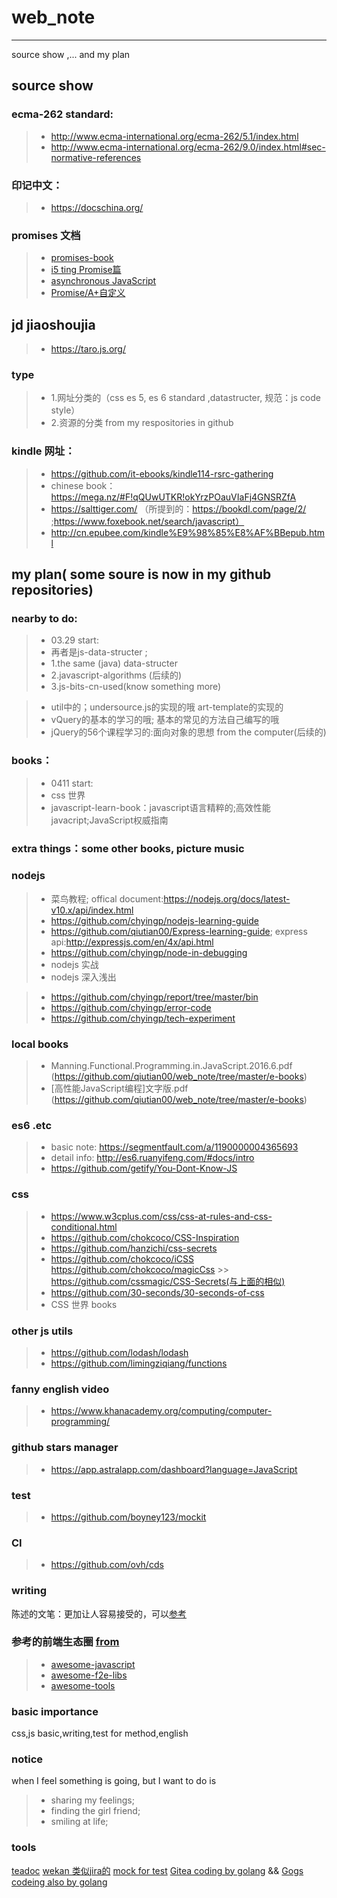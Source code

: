 # web_note

------

source show ,... and my plan

## source show

### ecma-262 standard:
> * http://www.ecma-international.org/ecma-262/5.1/index.html
> * http://www.ecma-international.org/ecma-262/9.0/index.html#sec-normative-references

### 印记中文：
> * https://docschina.org/

### promises 文档
> * [promises-book](http://liubin.org/promises-book/)
> * [i5 ting Promise篇](https://cnodejs.org/topic/560dbc826a1ed28204a1e7de)
> * [asynchronous JavaScript](https://github.com/caolan/async)
> * [Promise/A+自定义](https://cnodejs.org/topic/5603cb8a152fdd025f0f5014)

## jd jiaoshoujia
> * https://taro.js.org/

### type
> * 1.网址分类的（css es 5, es 6 standard ,datastructer,  规范：js code style）
> * 2.资源的分类 from my respositories in github

### kindle 网址：
> * https://github.com/it-ebooks/kindle114-rsrc-gathering
> * chinese book： https://mega.nz/#F!qQUwUTKR!okYrzPOauVIaFj4GNSRZfA
> * https://salttiger.com/  （所提到的：https://bookdl.com/page/2/ ;https://www.foxebook.net/search/javascript）
> * http://cn.epubee.com/kindle%E9%98%85%E8%AF%BBepub.html

## my plan( some soure is now in my github repositories)

### nearby to do:	
> * 03.29 start:
> * 再者是js-data-structer ; 
> * 1.the same (java) data-structer 
> * 2.javascript-algorithms (后续的)
> * 3.js-bits-cn-used(know something more)

> * util中的；undersource.js的实现的哦 art-template的实现的
> * vQuery的基本的学习的哦;  基本的常见的方法自己编写的哦
> * jQuery的56个课程学习的:面向对象的思想 from the computer(后续的)
	
	
### books：
> * 0411 start:
> * css 世界
> * javascript-learn-book：javascript语言精粹的;高效性能javacript;JavaScript权威指南

### extra things：some other books,  picture music

### nodejs
> * 菜鸟教程; offical document:https://nodejs.org/docs/latest-v10.x/api/index.html
> * https://github.com/chyingp/nodejs-learning-guide
> * https://github.com/qiutian00/Express-learning-guide; express api:http://expressjs.com/en/4x/api.html
> * https://github.com/chyingp/node-in-debugging
> * nodejs 实战
> * nodejs 深入浅出


> * https://github.com/chyingp/report/tree/master/bin
> * https://github.com/chyingp/error-code
> * https://github.com/chyingp/tech-experiment

### local books
> * Manning.Functional.Programming.in.JavaScript.2016.6.pdf (https://github.com/qiutian00/web_note/tree/master/e-books)
> * [高性能JavaScript编程]文字版.pdf (https://github.com/qiutian00/web_note/tree/master/e-books)


### es6 .etc
> * basic note: https://segmentfault.com/a/1190000004365693
> * detail info: http://es6.ruanyifeng.com/#docs/intro
> * https://github.com/getify/You-Dont-Know-JS 

### css
> * https://www.w3cplus.com/css/css-at-rules-and-css-conditional.html
> * https://github.com/chokcoco/CSS-Inspiration
> * https://github.com/hanzichi/css-secrets
> * https://github.com/chokcoco/iCSS  https://github.com/chokcoco/magicCss >> https://github.com/cssmagic/CSS-Secrets(与上面的相似)
> * https://github.com/30-seconds/30-seconds-of-css
> * CSS 世界 books

### other js utils
> * https://github.com/lodash/lodash
> * https://github.com/limingziqiang/functions

### fanny english video
> * https://www.khanacademy.org/computing/computer-programming/

### github stars manager
> * https://app.astralapp.com/dashboard?language=JavaScript

### test
> * https://github.com/boyney123/mockit

### CI
> * https://github.com/ovh/cds

### writing
陈述的文笔：更加让人容易接受的，可以[参考](https://cnodejs.org/topic/560dbc826a1ed28204a1e7de)

### 参考的前端生态圈 [from](https://github.com/sorrycc/sorrycc.com)
> * [awesome-javascript](https://github.com/sorrycc/awesome-javascript)
> * [awesome-f2e-libs](https://github.com/sorrycc/awesome-f2e-libs)
> * [awesome-tools](https://github.com/sorrycc/awesome-tools)

### basic importance
css,js basic,writing,test for method,english

### notice
when I feel something is going, but I want to do is 
> * sharing my feelings;
> * finding the girl friend;
> * smiling at life;

### tools
[teadoc](http://docs.teadocs.cn/cn/install.html)
[wekan 类似jira的](https://github.com/wekan/wekan)
[mock for test](https://github.com/boyney123/mockit)
[Gitea coding by golang](https://github.com/go-gitea/gitea)  &&  [Gogs codeing also by golang](https://github.com/gogs)
